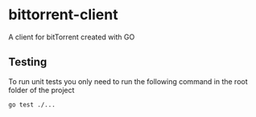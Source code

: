 # bittorrent-client
A client for bitTorrent created with GO

## Testing
To run unit tests you only need to run the following command in the root folder of the project
```bash
go test ./...
```
